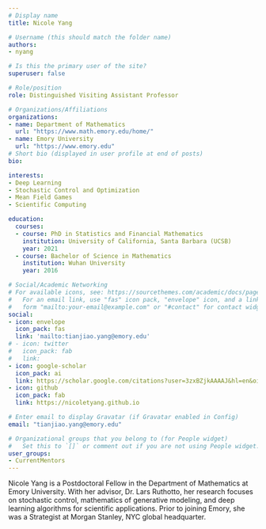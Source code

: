 ```yaml
---
# Display name
title: Nicole Yang

# Username (this should match the folder name)
authors:
- nyang

# Is this the primary user of the site?
superuser: false

# Role/position
role: Distinguished Visiting Assistant Professor

# Organizations/Affiliations
organizations:
- name: Department of Mathematics
  url: "https://www.math.emory.edu/home/"
- name: Emory University
  url: "https://www.emory.edu"
# Short bio (displayed in user profile at end of posts)
bio: 

interests:
- Deep Learning
- Stochastic Control and Optimization
- Mean Field Games
- Scientific Computing

education:
  courses:
  - course: PhD in Statistics and Financial Mathematics
    institution: University of California, Santa Barbara (UCSB)
    year: 2021
  - course: Bachelor of Science in Mathematics
    institution: Wuhan University
    year: 2016

# Social/Academic Networking
# For available icons, see: https://sourcethemes.com/academic/docs/page-builder/#icons
#   For an email link, use "fas" icon pack, "envelope" icon, and a link in the
#   form "mailto:your-email@example.com" or "#contact" for contact widget.
social:
- icon: envelope
  icon_pack: fas
  link: 'mailto:tianjiao.yang@emory.edu'
# - icon: twitter
#   icon_pack: fab
#   link: 
- icon: google-scholar
  icon_pack: ai
  link: https://scholar.google.com/citations?user=3zxBZjkAAAAJ&hl=en&oi=sra
- icon: github
  icon_pack: fab
  link: https://nicoletyang.github.io

# Enter email to display Gravatar (if Gravatar enabled in Config)
email: "tianjiao.yang@emory.edu"

# Organizational groups that you belong to (for People widget)
#   Set this to `[]` or comment out if you are not using People widget.
user_groups:
- CurrentMentors
---
```


Nicole Yang is a Postdoctoral Fellow in the Department of Mathematics at Emory University.  With her advisor, Dr. Lars Ruthotto, her research focuses on stochastic control, mathematics of generative modeling, and deep learning algorithms for scientific applications. Prior to joining Emory, she was a Strategist at Morgan Stanley, NYC global headquarter.
